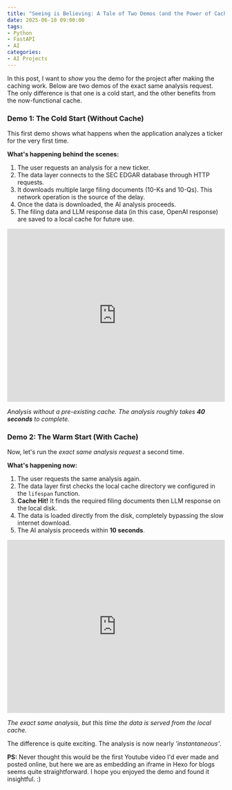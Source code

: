```yaml
---
title: "Seeing is Believing: A Tale of Two Demos (and the Power of Caching)"
date: 2025-06-10 09:00:00
tags:
- Python
- FastAPI
- AI
categories:
- AI Projects
---
```


In this post, I want to *show* you the demo for the project after making the caching work. Below are two demos of the exact same analysis request. The only difference is that one is a cold start, and the other benefits from the now-functional cache.

<!-- more -->

### Demo 1: The Cold Start (Without Cache)

This first demo shows what happens when the application analyzes a ticker for the very first time.

**What's happening behind the scenes:**
1.  The user requests an analysis for a new ticker.
2.  The data layer connects to the SEC EDGAR database through HTTP requests.
3.  It downloads multiple large filing documents (10-Ks and 10-Qs). This network operation is the source of the delay.
4.  Once the data is downloaded, the AI analysis proceeds.
5.  The filing data and LLM response data (in this case, OpenAI response) are saved to a local cache for future use.

<iframe width="100%" height="400" src="https://www.youtube.com/embed/yFU5igLJ2dk" 
    title="SEC Filing Analysis Demo" 
    frameborder="0" 
    allow="accelerometer; autoplay; clipboard-write; encrypted-media; gyroscope; picture-in-picture" 
    allowfullscreen>
</iframe>
<p class="text-center text-muted mt-2"><em>Analysis without a pre-existing cache. The analysis roughly takes <strong>40 seconds</strong> to complete.</em></p>

### Demo 2: The Warm Start (With Cache)

Now, let's run the *exact same analysis request* a second time.

**What's happening now:**
1.  The user requests the same analysis again.
2.  The data layer first checks the local cache directory we configured in the `lifespan` function.
3.  **Cache Hit!** It finds the required filing documents then LLM response on the local disk.
4.  The data is loaded directly from the disk, completely bypassing the slow internet download.
5.  The AI analysis proceeds within <strong>10 seconds</strong>.

<iframe width="100%" height="400" src="https://www.youtube.com/embed/GT1UkYdeBbA" 
    title="SEC Filing Analysis Demo" 
    frameborder="0" 
    allow="accelerometer; autoplay; clipboard-write; encrypted-media; gyroscope; picture-in-picture" 
    allowfullscreen>
</iframe>
<p class="text-center text-muted mt-2"><em>The exact same analysis, but this time the data is served from the local cache.</em></p>

The difference is quite exciting. The analysis is now nearly *'instantaneous'*.

**PS:** Never thought this would be the first Youtube video I'd ever made and posted online, but here we are as embedding an iframe in Hexo for blogs seems quite straightforward. I hope you enjoyed the demo and found it insightful. :)
